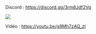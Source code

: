 Discord : https://discord.gg/3rm8Jdf2Vq

<img src="https://i.imgur.com/E9w7q9M.png">

Vidéo : https://youtu.be/g9Mh7zAQ_zI
